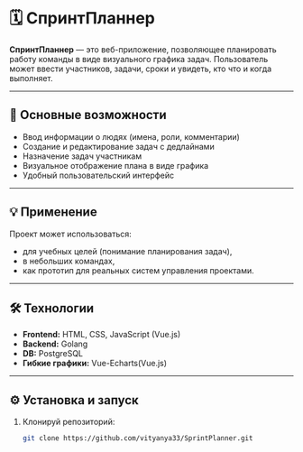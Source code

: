 # 🗓️ СпринтПланнер

**СпринтПланнер** — это веб-приложение, позволяющее планировать работу команды в виде визуального графика задач. Пользователь может ввести участников, задачи, сроки и увидеть, кто что и когда выполняет.

---

## 🚀 Основные возможности

- Ввод информации о людях (имена, роли, комментарии)
- Создание и редактирование задач с дедлайнами
- Назначение задач участникам
- Визуальное отображение плана в виде графика
- Удобный пользовательский интерфейс

---

## 💡 Применение

Проект может использоваться:
- для учебных целей (понимание планирования задач),
- в небольших командах,
- как прототип для реальных систем управления проектами.

---

## 🛠️ Технологии

- **Frontend:** HTML, CSS, JavaScript (Vue.js)
- **Backend:** Golang
- **DB:** PostgreSQL
- **Гибкие графики:** Vue-Echarts(Vue.js)
---

## ⚙️ Установка и запуск

1. Клонируй репозиторий:
   ```bash
   git clone https://github.com/vityanya33/SprintPlanner.git
